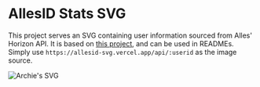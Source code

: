 # AllesID Stats SVG
This project serves an SVG containing user information sourced from Alles' Horizon API. It is based on [this project](https://github.com/anuraghazra/github-readme-stats), and can be used in READMEs. Simply use `https://allesid-svg.vercel.app/api/:userid` as the image source.

![Archie's SVG](https://allesid-svg.vercel.app/api/00000000-0000-0000-0000-000000000000?t=1596064447852)